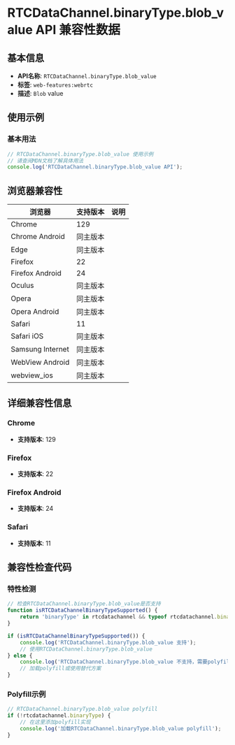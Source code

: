 # RTCDataChannel.binaryType.blob_value API 兼容性数据

## 基本信息

- **API名称**: `RTCDataChannel.binaryType.blob_value`
- **标签**: `web-features:webrtc`
- **描述**: `Blob` value

## 使用示例

### 基本用法

```javascript
// RTCDataChannel.binaryType.blob_value 使用示例
// 请查阅MDN文档了解具体用法
console.log('RTCDataChannel.binaryType.blob_value API');
```

## 浏览器兼容性

| 浏览器 | 支持版本 | 说明 |
|--------|----------|------|
| Chrome | 129 |  |
| Chrome Android | 同主版本 |  |
| Edge | 同主版本 |  |
| Firefox | 22 |  |
| Firefox Android | 24 |  |
| Oculus | 同主版本 |  |
| Opera | 同主版本 |  |
| Opera Android | 同主版本 |  |
| Safari | 11 |  |
| Safari iOS | 同主版本 |  |
| Samsung Internet | 同主版本 |  |
| WebView Android | 同主版本 |  |
| webview_ios | 同主版本 |  |

## 详细兼容性信息

### Chrome

- **支持版本**: 129

### Firefox

- **支持版本**: 22

### Firefox Android

- **支持版本**: 24

### Safari

- **支持版本**: 11

## 兼容性检查代码

### 特性检测

```javascript
// 检查RTCDataChannel.binaryType.blob_value是否支持
function isRTCDataChannelBinaryTypeSupported() {
    return 'binaryType' in rtcdatachannel && typeof rtcdatachannel.binaryType === 'function';
}

if (isRTCDataChannelBinaryTypeSupported()) {
    console.log('RTCDataChannel.binaryType.blob_value 支持');
    // 使用RTCDataChannel.binaryType.blob_value
} else {
    console.log('RTCDataChannel.binaryType.blob_value 不支持，需要polyfill');
    // 加载polyfill或使用替代方案
}
```

### Polyfill示例

```javascript
// RTCDataChannel.binaryType.blob_value polyfill
if (!rtcdatachannel.binaryType) {
    // 在这里添加polyfill实现
    console.log('加载RTCDataChannel.binaryType.blob_value polyfill');
}
```

